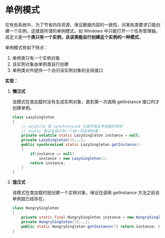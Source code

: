 # 单例模式

在有些系统中，为了节省内存资源、保证数据内容的一致性，对某些类要求只能创建一个实例，这就是所谓的单例模式。如 Windows 中只能打开一个任务管理器。其定义是**一个类只有一个实例，且该类能自行创建这个实例的一种模式**。

单例模式有如下特点：

1. 单例类只有一个实例对象
2. 该实例对象由单例类自行创建
3. 单例类对外提供一个访问该实例对象的全局接口

**实现：**

1. **懒汉式**

   该模式在类加载时没有生成实例对象，直到第一次调用 getInstance 接口时才创建单例。

   ```java
   class LazySingleton
   {	
       // volatile 和 synchronized 关键字保证多线程时同步
       // static 保证全局只有一个统一的实例对象
       private volatile static LazySingleton instance = null;
       private LazySingleton(){...};
       public synchronized static LazySingleton getInstance()
       {
           if(instance == null)
               instance = new LazySingleton();
           return instance;
       }
   }
   ```

2. **饿汉式**

   该模式在类加载时就创建一个实例对象，保证在调用 getInstance 方法之前该单例就已经存在。

   ```java
   class HungrySingleton
   {
       private static final HungrySingleton instance = new HungrySingleton();
       private HungrySingleton(){...};
       public static HungrySingleton getInstance(){ return instance; }
   }
   ```

   